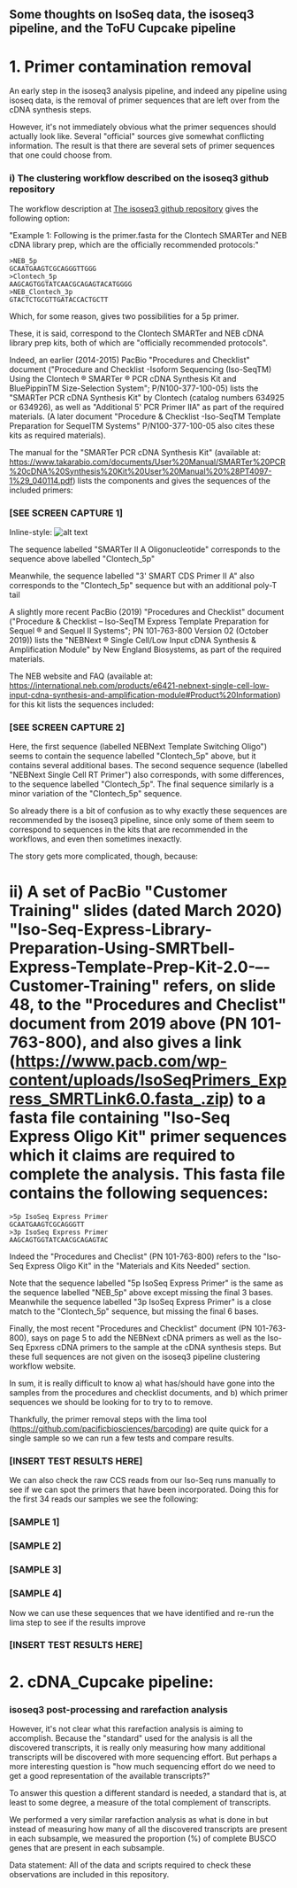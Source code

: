 
## Some thoughts on IsoSeq data, the isoseq3 pipeline, and the ToFU Cupcake pipeline


# 1. Primer contamination removal
An early step in the isoseq3 analysis pipeline, and indeed any pipeline using isoseq data, is the removal of primer sequences that are left over from the cDNA synthesis steps.

However, it's not immediately obvious what the primer sequences should actually look like. Several "official" sources give somewhat conflicting information.
The result is that there are several sets of primer sequences that one could choose from.

### i) The clustering workflow described on the isoseq3 github repository
The workflow description at [The isoseq3 github repository](https://github.com/PacificBiosciences/IsoSeq/blob/master/isoseq-clustering.md) gives the following option:

"Example 1: Following is the primer.fasta for the Clontech SMARTer and NEB cDNA library prep, which are the officially recommended protocols:"

    >NEB_5p
    GCAATGAAGTCGCAGGGTTGGG
    >Clontech_5p
    AAGCAGTGGTATCAACGCAGAGTACATGGGG
    >NEB_Clontech_3p
    GTACTCTGCGTTGATACCACTGCTT

Which, for some reason, gives two possibilities for a 5p primer.

These, it is said, correspond to the Clontech SMARTer and NEB cDNA library prep kits, both of which are "officially recommended protocols".

Indeed, an earlier (2014-2015) PacBio "Procedures and Checklist" document ("Procedure and Checklist -Isoform Sequencing (Iso-SeqTM) Using the Clontech ® SMARTer ® PCR cDNA Synthesis Kit and BluePippinTM Size-Selection System"; P/N100-377-100-05) lists the "SMARTer PCR cDNA Synthesis Kit" by Clontech (catalog numbers 634925 or 634926), as well as "Additional 5' PCR Primer IIA" as part of the required materials. (A later document "Procedure & Checklist -Iso-SeqTM Template Preparation for SequelTM Systems" P/N100-377-100-05 also cites these kits as required materials).

The manual for the "SMARTer PCR cDNA Synthesis Kit" (available at: https://www.takarabio.com/documents/User%20Manual/SMARTer%20PCR%20cDNA%20Synthesis%20Kit%20User%20Manual%20%28PT4097-1%29_040114.pdf) lists the components and gives the sequences of the included primers:


### [SEE SCREEN CAPTURE 1] ##
Inline-style:
![alt text][screencap1]


The sequence labelled "SMARTer II A Oligonucleotide" corresponds to the sequence above labelled "Clontech_5p"

Meanwhile, the sequence labelled "3' SMART CDS Primer II A" also corresponds to the "Clontech_5p" sequence but with an additional poly-T tail

A slightly more recent PacBio (2019) "Procedures and Checklist" document ("Procedure & Checklist – Iso-SeqTM Express Template
Preparation for Sequel ® and Sequel II Systems"; PN 101-763-800 Version 02 (October 2019)) lists the "NEBNext ® Single Cell/Low Input cDNA Synthesis & Amplification Module" by New England Biosystems, as part of the required materials.

The NEB website and FAQ (available at: https://international.neb.com/products/e6421-nebnext-single-cell-low-input-cdna-synthesis-and-amplification-module#Product%20Information) for this kit lists the sequences included:


### [SEE SCREEN CAPTURE 2] ##


Here, the first sequence (labelled NEBNext Template Switching Oligo") seems to contain the sequence labelled "Clontech_5p" above, but it contains several additional bases.
The second sequence sequence (labelled "NEBNext Single Cell RT Primer") also corresponds, with some differences, to the sequence labelled "Clontech_5p". 
The final sequence similarly is a minor variation of the "Clontech_5p" sequence.

So already there is a bit of confusion as to why exactly these sequences are recommended by the isoseq3 pipeline, since only some of them seem to correspond to sequences in the kits that are recommended in the workflows, and even then sometimes inexactly.


The story gets more complicated, though, because:

# ii) A set of PacBio "Customer Training" slides (dated March 2020) "Iso-Seq-Express-Library-Preparation-Using-SMRTbell-Express-Template-Prep-Kit-2.0-–-Customer-Training" refers, on slide 48, to the "Procedures and Checlist" document from 2019 above (PN 101-763-800), and also gives a link (https://www.pacb.com/wp-content/uploads/IsoSeqPrimers_Express_SMRTLink6.0.fasta_.zip) to a fasta file containing "Iso-Seq Express Oligo Kit" primer sequences which it claims are required to complete the analysis. This fasta file contains the following sequences:


    >5p IsoSeq Express Primer
    GCAATGAAGTCGCAGGGTT
    >3p IsoSeq Express Primer
    AAGCAGTGGTATCAACGCAGAGTAC


Indeed the "Procedures and Checlist" (PN 101-763-800) refers to the "Iso-Seq Express Oligo Kit" in the "Materials and Kits Needed" section.

Note that the sequence labelled "5p IsoSeq Express Primer" is the same as the sequence labelled "NEB_5p" above except missing the final 3 bases. Meanwhile the sequence labelled "3p IsoSeq Express Primer" is a close match to the "Clontech_5p" sequence, but missing the final 6 bases.


Finally, the most recent "Procedures and Checklist" document (PN 101-763-800), says on page 5 to add the NEBNext cDNA primers as well as the Iso-Seq Epxress cDNA primers to the sample at the cDNA synthesis steps. But these full sequences are not given on the isoseq3 pipeline clustering workflow website.


In sum, it is really difficult to know a) what has/should have gone into the samples from the procedures and checklist documents, and b) which primer sequences we should be looking for to try to to remove.


Thankfully, the primer removal steps with the lima tool (https://github.com/pacificbiosciences/barcoding) are quite quick for a single sample so we can run a few tests and compare results.






### [INSERT TEST RESULTS HERE] # 








We can also check the raw CCS reads from our Iso-Seq runs manually to see if we can spot the primers that have been incorporated. Doing this for the first 34 reads our samples we see the following:

### [SAMPLE 1] # 

### [SAMPLE 2] # 

### [SAMPLE 3] # 

### [SAMPLE 4] # 


Now we can use these sequences that we have identified and re-run the lima step to see if the results improve

### [INSERT TEST RESULTS HERE] # 



# 2. cDNA_Cupcake pipeline: 
### isoseq3 post-processing and rarefaction analysis


However, it's not clear what this rarefaction analysis is aiming to accomplish. Because the "standard" used for the analysis is all the discovered transcripts, it is really only measuring how many additional transcripts will be discovered with more sequencing effort. But perhaps a more interesting question is "how much sequencing effort do we need to get a good representation of the available transcripts?" 

To answer this question a different standard is needed, a standard that is, at least to some degree, a measure of the total complement of transcripts.

We performed a very similar rarefaction analysis as what is done in  but instead of measuring how many of all the discovered transcripts are present in each subsample, we measured the proportion (%) of complete BUSCO genes that are present in each subsample.











Data statement:
All of the data and scripts required to check these observations are included in this repository.





[screencap1]: https://github.com/RAWWiberg/isoseq_explorations/master/figures/SMARTer_PCR_cDNA_Synthesis_Kit_User_Manual_LoC.png "screencap1"



















